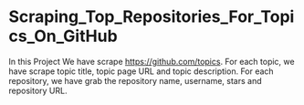 # Scraping_Top_Repositories_For_Topics_On_GitHub
In this Project We have scrape https://github.com/topics. For each topic, we have scrape topic title, topic page URL and topic description. For each repository, we have grab the repository name, username, stars and repository URL.
